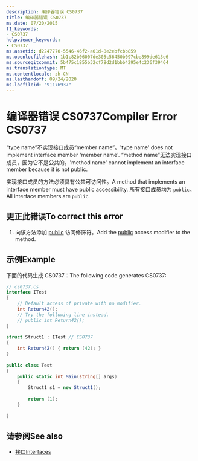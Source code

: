 ```yaml
---
description: 编译器错误 CS0737
title: 编译器错误 CS0737
ms.date: 07/20/2015
f1_keywords:
- CS0737
helpviewer_keywords:
- CS0737
ms.assetid: d2247770-5546-46f2-a01d-8e2ebfcbb859
ms.openlocfilehash: 1b1c82b06007de305c56450b097cbe899de613e6
ms.sourcegitcommit: 5b475c1855b32cf78d2d1bbb4295e4c236f39464
ms.translationtype: MT
ms.contentlocale: zh-CN
ms.lasthandoff: 09/24/2020
ms.locfileid: "91176937"
---
```

# <a name="compiler-error-cs0737"></a><span data-ttu-id="189b8-103">编译器错误 CS0737</span><span class="sxs-lookup"><span data-stu-id="189b8-103">Compiler Error CS0737</span></span>

<span data-ttu-id="189b8-104">“type name”不实现接口成员“member name”。</span><span class="sxs-lookup"><span data-stu-id="189b8-104">'type name' does not implement interface member 'member name'.</span></span> <span data-ttu-id="189b8-105">“method name”无法实现接口成员，因为它不是公共的。</span><span class="sxs-lookup"><span data-stu-id="189b8-105">'method name' cannot implement an interface member because it is not public.</span></span>  
  
 <span data-ttu-id="189b8-106">实现接口成员的方法必须具有公共可访问性。</span><span class="sxs-lookup"><span data-stu-id="189b8-106">A method that implements an interface member must have public accessibility.</span></span> <span data-ttu-id="189b8-107">所有接口成员均为 `public`。</span><span class="sxs-lookup"><span data-stu-id="189b8-107">All interface members are `public`.</span></span>  
  
## <a name="to-correct-this-error"></a><span data-ttu-id="189b8-108">更正此错误</span><span class="sxs-lookup"><span data-stu-id="189b8-108">To correct this error</span></span>  
  
1. <span data-ttu-id="189b8-109">向该方法添加 [public](../language-reference/keywords/public.md) 访问修饰符。</span><span class="sxs-lookup"><span data-stu-id="189b8-109">Add the [public](../language-reference/keywords/public.md) access modifier to the method.</span></span>  
  
## <a name="example"></a><span data-ttu-id="189b8-110">示例</span><span class="sxs-lookup"><span data-stu-id="189b8-110">Example</span></span>  

 <span data-ttu-id="189b8-111">下面的代码生成 CS0737：</span><span class="sxs-lookup"><span data-stu-id="189b8-111">The following code generates CS0737:</span></span>  
  
```csharp  
// cs0737.cs  
interface ITest  
{  
    // Default access of private with no modifier.  
    int Return42();  
    // Try the following line instead.  
    // public int Return42();  
}  
  
struct Struct1 : ITest // CS0737  
{  
    int Return42() { return (42); }  
}  
  
public class Test  
{  
    public static int Main(string[] args)  
    {  
        Struct1 s1 = new Struct1();  
  
        return (1);  
    }  
  
}  
```  
  
## <a name="see-also"></a><span data-ttu-id="189b8-112">请参阅</span><span class="sxs-lookup"><span data-stu-id="189b8-112">See also</span></span>

- [<span data-ttu-id="189b8-113">接口</span><span class="sxs-lookup"><span data-stu-id="189b8-113">Interfaces</span></span>](../programming-guide/interfaces/index.md)
